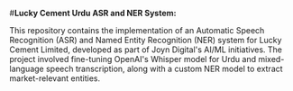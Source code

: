 #**Lucky Cement Urdu ASR and NER System:**

<p>
This repository contains the implementation of an Automatic Speech Recognition (ASR) and Named Entity Recognition (NER) system for Lucky Cement Limited, developed as part of Joyn Digital's AI/ML initiatives. The project involved fine-tuning OpenAI's Whisper model for Urdu and mixed-language speech transcription, along with a custom NER model to extract market-relevant entities.
</p>
